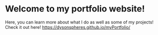 # Welcome to my portfolio website! 
Here, you can learn more about what I do as well as some of my projects!
Check it out here!
https://dysonspheres.github.io/myPortfolio/
